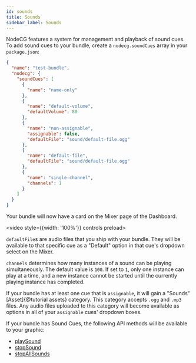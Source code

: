 ```yaml
---
id: sounds
title: Sounds
sidebar_label: Sounds
---
```


NodeCG features a system for management and playback of sound cues. To add sound cues to your bundle,
create a `nodecg.soundCues` array in your `package.json`:

```json
{
  "name": "test-bundle",
  "nodecg": {
    "soundCues": [
      {
        "name": "name-only"
      },
      {
        "name": "default-volume",
        "defaultVolume": 80
      },
      {
        "name": "non-assignable",
        "assignable": false,
        "defaultFile": "sound/default-file.ogg"
      },
      {
        "name": "default-file",
        "defaultFile": "sound/default-file.ogg"
      },
      {
        "name": "single-channel",
        "channels": 1
      }
    ]
  }
}
```

Your bundle will now have a card on the Mixer page of the Dashboard.

<video style={{width: '100%'}} controls preload><source src='/vid/SoundsVid.mp4' type='video/mp4' /></video>

`defaultFile`s are audio files that you ship with your bundle. They will be available to that specific cue as a
"Default" option in that cue's dropdown select on the Mixer.

`channels` determines how many instances of a sound can be playing simultaneously. The default value is `100`. If set to `1`,
only one instance can play at a time, and a new instance cannot be started until the currently playing instance has completed.

If your bundle has at least one cue that is `assignable`, it will gain a "Sounds" [Asset]{@tutorial assets} category.
This category accepts `.ogg` and `.mp3` files. Any audio files uploaded to this category will become available as options
in all of your `assignable` cues' dropdown boxes.

If your bundle has Sound Cues, the following API methods will be available to your graphic:

- [playSound](classes/playSound)
- [stopSound](classes/stopSound)
- [stopAllSounds](classes/stopAllSounds)
